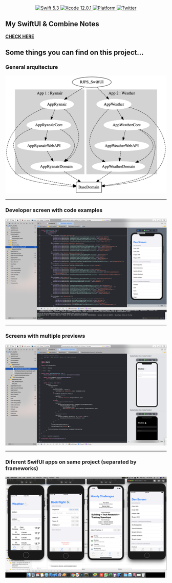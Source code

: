 <p align="center">
   <a href="https://developer.apple.com/swift/">
      <img src="https://img.shields.io/badge/Swift-5.3-orange.svg?style=flat" alt="Swift 5.3">
   </a>
    <a href="https://developer.apple.com/swift/">
      <img src="https://img.shields.io/badge/Xcode-12.0.1-blue.svg" alt="Xcode 12.0.1">
   </a>
   <a href="">
      <img src="https://img.shields.io/cocoapods/p/ValidatedPropertyKit.svg?style=flat" alt="Platform">
   </a>
   <a href="https://twitter.com/ricardo_psantos/">
      <img src="https://img.shields.io/badge/Twitter-@ricardo_psantos-blue.svg?style=flat" alt="Twitter">
   </a>
</p>

## My SwiftUI & Combine Notes

[__CHECK HERE__](https://github.com/ricardopsantos/RJPS_SwiftUI/blob/master/Documents/NotesAndReferences.md)

## Some things you can find on this project...

### General arquitecture

![Preview](Documents/images/readme.image.0.png)

---

### Developer screen with code examples

![Preview](Documents/images/readme.image.2.png)

---

### Screens with multiple previews

![Preview](Documents/images/readme.image.3.png)

---

### Diferent SwifUI apps on same project (separated by frameworks)

![Preview](Documents/images/readme.image.4.png)
